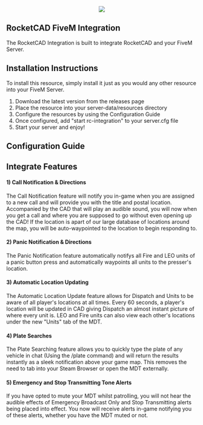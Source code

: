 <p align="center">
  <img src="https://i.imgur.com/jPYeXxF.png">
</p>

## RocketCAD FiveM Integration

The RocketCAD Integration is built to integrate RocketCAD and your FiveM Server.

## Installation Instructions

To install this resource, simply install it just as you would any other resource into your FiveM Server. 

1) Download the latest version from the releases page
2) Place the resource into your server-data/resources directory
3) Configure the resources by using the Configuration Guide
4) Once configured, add "start rc-integration" to your server.cfg file
5) Start your server and enjoy!

## Configuration Guide

## Integrate Features

#### 1) Call Notification & Directions

The Call Notification feature will notify you in-game when you are assigned to a new call and will provide you with the title and postal location. Accompanied by the CAD that will play an audible sound, you will now when you get a call and where you are supposed to go without even opening up the CAD! If the location is apart of our large database of locations around the map, you will be auto-waypointed to the location to begin responding to.

#### 2) Panic Notification & Directions

The Panic Notification feature automatically notifys all Fire and LEO units of a panic button press and automatically waypoints all units to the presser's location.

#### 3) Automatic Location Updating

The Automatic Location Update feature allows for Dispatch and Units to be aware of all player's locations at all times. Every 60 seconds, a player's location will be updated in CAD giving Dispatch an almost instant picture of where every unit is. LEO and Fire units can also view each other's locations under the new "Units" tab of the MDT.

#### 4) Plate Searches

The Plate Searching feature allows you to quickly type the plate of any vehicle in chat (Using the /plate command) and will return the results instantly as a sleek notification above your game map. This removes the need to tab into your Steam Browser or open the MDT externally.

#### 5) Emergency and Stop Transmitting Tone Alerts

If you have opted to mute your MDT whilst patrolling, you will not hear the audible effects of Emergency Broadcast Only and Stop Transmitting alerts being placed into effect. You now will receive alerts in-game notifying you of these alerts, whether you have the MDT muted or not.
